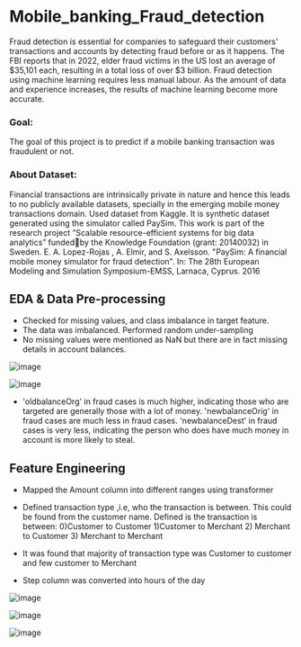 # Mobile_banking_Fraud_detection

Fraud detection is essential for companies to safeguard their customers' transactions and accounts by detecting fraud before or as it happens. 
The FBI reports that in 2022, elder fraud victims in the US lost an average of $35,101 each, resulting in a total loss of over $3 billion.
Fraud detection using machine learning requires less manual labour. As the amount of data and experience increases, the results of machine learning become more accurate.


### Goal:

The goal of this project is to predict if a mobile banking transaction was fraudulent or not.

### About Dataset:
Financial transactions are intrinsically private in nature and hence this leads to no publicly available datasets, specially in the emerging mobile money transactions domain.
Used dataset from Kaggle. It is synthetic dataset generated using the simulator called PaySim. 
This work is part of the research project ”Scalable resource-efficient systems for big data analytics” fundedby the Knowledge Foundation (grant: 20140032) in Sweden.
E. A. Lopez-Rojas , A. Elmir, and S. Axelsson. "PaySim: A financial mobile money simulator for fraud detection". In: The 28th European Modeling and Simulation Symposium-EMSS, Larnaca, Cyprus. 2016

## EDA & Data Pre-processing

- Checked for missing values, and class imbalance in target feature.
- The data was imbalanced. Performed random under-sampling
- No missing values were mentioned as NaN but there are in fact missing details in account balances. 


![image](https://github.com/user-attachments/assets/f6f6550b-4136-4a0d-87d3-ca24666c6d47)


![image](https://github.com/user-attachments/assets/93422a63-c49c-4838-b65a-c3ed5dd701d7)


- 'oldbalanceOrg' in fraud cases is much higher, indicating those who are targeted are generally those with a lot of money. 'newbalanceOrig' in fraud cases are much less in fraud cases. 'newbalanceDest' in fraud cases is very less, indicating the person who does have much money in account is more likely to steal. 

## Feature Engineering

- Mapped the Amount column into different ranges using transformer

- Defined transaction type ,i.e, who the transaction is between. This could be found from the customer name. Defined is the transaction is between:
          0)Customer to Customer   1)Customer to Merchant 
          2) Merchant to Customer  3) Merchant to Merchant

- It was found that majority of transaction type was Customer to customer and few customer to Merchant

- Step column was converted into hours of the day 

![image](https://github.com/user-attachments/assets/af721d87-1990-494c-acca-30e577dd38db)

![image](https://github.com/user-attachments/assets/cb3f3f1d-f85b-4941-99ef-73d714e3df2a)

![image](https://github.com/user-attachments/assets/ddc6bae9-3763-4c82-8840-9b8614d877cc)


